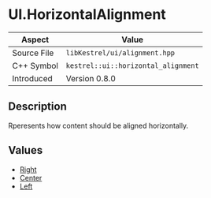 # UI.HorizontalAlignment
| Aspect | Value |
| --- | --- |
| Source File | `libKestrel/ui/alignment.hpp` |
| C++ Symbol | `kestrel::ui::horizontal_alignment` |
| Introduced | Version 0.8.0 |
## Description
Rperesents how content should be aligned horizontally.
## Values

 - [Right](Right.md)
 - [Center](Center.md)
 - [Left](Left.md)

